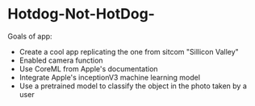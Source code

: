 # Hotdog-Not-HotDog-

Goals of app:

- Create a cool app replicating the one from sitcom "Sillicon Valley"
- Enabled camera function
- Use CoreML from Apple's documentation
- Integrate Apple's inceptionV3 machine learning model
- Use a pretrained model to classify the object in the photo taken by a user
